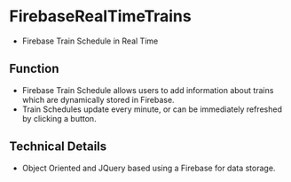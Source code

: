 # FirebaseRealTimeTrains

* Firebase Train Schedule in Real Time 

## Function

* Firebase Train Schedule allows users to add information about trains which are dynamically stored in Firebase.  
* Train Schedules update every minute, or can be immediately refreshed by clicking a button. 

## Technical Details 

*  Object Oriented and JQuery based using a Firebase for data storage.



